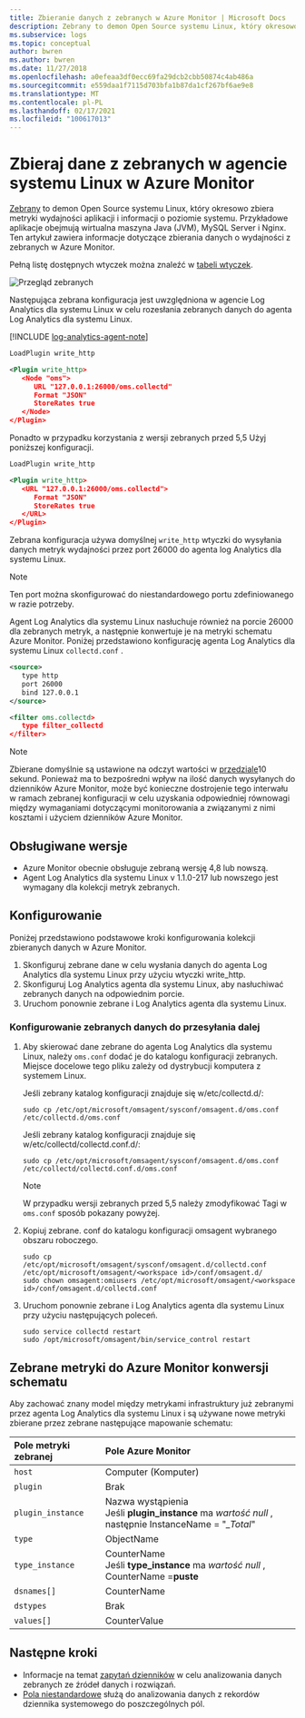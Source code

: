 ```yaml
---
title: Zbieranie danych z zebranych w Azure Monitor | Microsoft Docs
description: Zebrany to demon Open Source systemu Linux, który okresowo zbiera dane z aplikacji i informacji o poziomie systemu.  Ten artykuł zawiera informacje dotyczące zbierania danych z zebranych w Azure Monitor.
ms.subservice: logs
ms.topic: conceptual
author: bwren
ms.author: bwren
ms.date: 11/27/2018
ms.openlocfilehash: a0efeaa3df0ecc69fa29dcb2cbb50874c4ab486a
ms.sourcegitcommit: e559daa1f7115d703bfa1b87da1cf267bf6ae9e8
ms.translationtype: MT
ms.contentlocale: pl-PL
ms.lasthandoff: 02/17/2021
ms.locfileid: "100617013"
---
```

# <a name="collect-data-from-collectd-on-linux-agents-in-azure-monitor"></a>Zbieraj dane z zebranych w agencie systemu Linux w Azure Monitor
[Zebrany](https://collectd.org/) to demon Open Source systemu Linux, który okresowo zbiera metryki wydajności aplikacji i informacji o poziomie systemu. Przykładowe aplikacje obejmują wirtualna maszyna Java (JVM), MySQL Server i Nginx. Ten artykuł zawiera informacje dotyczące zbierania danych o wydajności z zebranych w Azure Monitor.

Pełną listę dostępnych wtyczek można znaleźć w [tabeli wtyczek](https://collectd.org/wiki/index.php/Table_of_Plugins).

![Przegląd zebranych](media/data-sources-collectd/overview.png)

Następująca zebrana konfiguracja jest uwzględniona w agencie Log Analytics dla systemu Linux w celu rozesłania zebranych danych do agenta Log Analytics dla systemu Linux.

[!INCLUDE [log-analytics-agent-note](../../../includes/log-analytics-agent-note.md)]

```xml
LoadPlugin write_http

<Plugin write_http>
   <Node "oms">
      URL "127.0.0.1:26000/oms.collectd"
      Format "JSON"
      StoreRates true
   </Node>
</Plugin>
```

Ponadto w przypadku korzystania z wersji zebranych przed 5,5 Użyj poniższej konfiguracji.

```xml
LoadPlugin write_http

<Plugin write_http>
   <URL "127.0.0.1:26000/oms.collectd">
      Format "JSON"
      StoreRates true
   </URL>
</Plugin>
```

Zebrana konfiguracja używa domyślnej `write_http` wtyczki do wysyłania danych metryk wydajności przez port 26000 do agenta log Analytics dla systemu Linux. 

> [!NOTE]
> Ten port można skonfigurować do niestandardowego portu zdefiniowanego w razie potrzeby.

Agent Log Analytics dla systemu Linux nasłuchuje również na porcie 26000 dla zebranych metryk, a następnie konwertuje je na metryki schematu Azure Monitor. Poniżej przedstawiono konfigurację agenta Log Analytics dla systemu Linux  `collectd.conf` .

```xml
<source>
   type http
   port 26000
   bind 127.0.0.1
</source>

<filter oms.collectd>
   type filter_collectd
</filter>
```

> [!NOTE]
> Zbierane domyślnie są ustawione na odczyt wartości w [przedziale](https://collectd.org/wiki/index.php/Interval)10 sekund. Ponieważ ma to bezpośredni wpływ na ilość danych wysyłanych do dzienników Azure Monitor, może być konieczne dostrojenie tego interwału w ramach zebranej konfiguracji w celu uzyskania odpowiedniej równowagi między wymaganiami dotyczącymi monitorowania a związanymi z nimi kosztami i użyciem dzienników Azure Monitor.

## <a name="versions-supported"></a>Obsługiwane wersje
- Azure Monitor obecnie obsługuje zebraną wersję 4,8 lub nowszą.
- Agent Log Analytics dla systemu Linux v 1.1.0-217 lub nowszego jest wymagany dla kolekcji metryk zebranych.


## <a name="configuration"></a>Konfigurowanie
Poniżej przedstawiono podstawowe kroki konfigurowania kolekcji zbieranych danych w Azure Monitor.

1. Skonfiguruj zebrane dane w celu wysłania danych do agenta Log Analytics dla systemu Linux przy użyciu wtyczki write_http.  
2. Skonfiguruj Log Analytics agenta dla systemu Linux, aby nasłuchiwać zebranych danych na odpowiednim porcie.
3. Uruchom ponownie zebrane i Log Analytics agenta dla systemu Linux.

### <a name="configure-collectd-to-forward-data"></a>Konfigurowanie zebranych danych do przesyłania dalej 

1. Aby skierować dane zebrane do agenta Log Analytics dla systemu Linux, należy `oms.conf` dodać je do katalogu konfiguracji zebranych. Miejsce docelowe tego pliku zależy od dystrybucji komputera z systemem Linux.

    Jeśli zebrany katalog konfiguracji znajduje się w/etc/collectd.d/:

    ```console
    sudo cp /etc/opt/microsoft/omsagent/sysconf/omsagent.d/oms.conf /etc/collectd.d/oms.conf
    ```

    Jeśli zebrany katalog konfiguracji znajduje się w/etc/collectd/collectd.conf.d/:

    ```console
    sudo cp /etc/opt/microsoft/omsagent/sysconf/omsagent.d/oms.conf /etc/collectd/collectd.conf.d/oms.conf
    ```

    >[!NOTE]
    >W przypadku wersji zebranych przed 5,5 należy zmodyfikować Tagi w `oms.conf` sposób pokazany powyżej.
    >

2. Kopiuj zebrane. conf do katalogu konfiguracji omsagent wybranego obszaru roboczego.

    ```console
    sudo cp /etc/opt/microsoft/omsagent/sysconf/omsagent.d/collectd.conf /etc/opt/microsoft/omsagent/<workspace id>/conf/omsagent.d/
    sudo chown omsagent:omiusers /etc/opt/microsoft/omsagent/<workspace id>/conf/omsagent.d/collectd.conf
    ```

3. Uruchom ponownie zebrane i Log Analytics agenta dla systemu Linux przy użyciu następujących poleceń.

    ```console
    sudo service collectd restart
    sudo /opt/microsoft/omsagent/bin/service_control restart
    ```

## <a name="collectd-metrics-to-azure-monitor-schema-conversion"></a>Zebrane metryki do Azure Monitor konwersji schematu
Aby zachować znany model między metrykami infrastruktury już zebranymi przez agenta Log Analytics dla systemu Linux i są używane nowe metryki zbierane przez zebrane następujące mapowanie schematu:

| Pole metryki zebranej | Pole Azure Monitor |
|:--|:--|
| `host` | Computer (Komputer) |
| `plugin` | Brak |
| `plugin_instance` | Nazwa wystąpienia<br>Jeśli **plugin_instance** ma *wartość null* , następnie InstanceName = "*_Total*" |
| `type` | ObjectName |
| `type_instance` | CounterName<br>Jeśli **type_instance** ma *wartość null* , CounterName =**puste** |
| `dsnames[]` | CounterName |
| `dstypes` | Brak |
| `values[]` | CounterValue |

## <a name="next-steps"></a>Następne kroki
* Informacje na temat [zapytań dzienników](../log-query/log-query-overview.md) w celu analizowania danych zebranych ze źródeł danych i rozwiązań. 
* [Pola niestandardowe](../platform/custom-fields.md) służą do analizowania danych z rekordów dziennika systemowego do poszczególnych pól.
